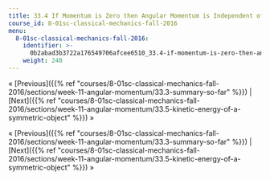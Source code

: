 ```yaml
---
title: 33.4 If Momentum is Zero then Angular Momentum is Independent of Origin
course_id: 8-01sc-classical-mechanics-fall-2016
menu:
  8-01sc-classical-mechanics-fall-2016:
    identifier: >-
      0b2abad3b3722a176549706afcee6510_33.4-if-momentum-is-zero-then-angular-momentum-is-independent-of-origin
    weight: 240
---
```

« [Previous]({{% ref "courses/8-01sc-classical-mechanics-fall-2016/sections/week-11-angular-momentum/33.3-summary-so-far" %}}) | [Next]({{% ref "courses/8-01sc-classical-mechanics-fall-2016/sections/week-11-angular-momentum/33.5-kinetic-energy-of-a-symmetric-object" %}}) »

« [Previous]({{% ref "courses/8-01sc-classical-mechanics-fall-2016/sections/week-11-angular-momentum/33.3-summary-so-far" %}}) | [Next]({{% ref "courses/8-01sc-classical-mechanics-fall-2016/sections/week-11-angular-momentum/33.5-kinetic-energy-of-a-symmetric-object" %}}) »